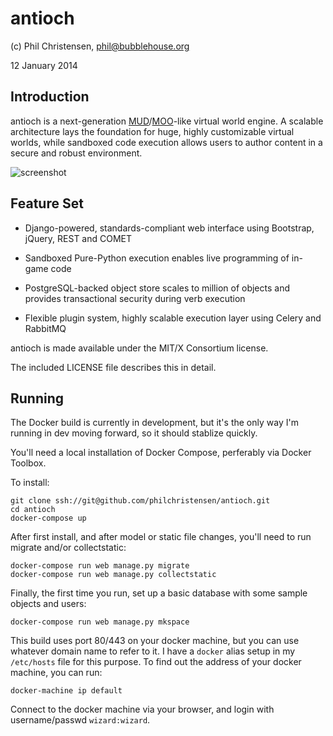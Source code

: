 antioch 
=======

(c) Phil Christensen, <phil@bubblehouse.org>

12 January 2014

Introduction
-------------

antioch is a next-generation [MUD](http://en.wikipedia.org/wiki/MUD)/[MOO](http://en.wikipedia.org/wiki/MOO)-like
virtual world engine. A scalable architecture lays the foundation for huge, highly customizable virtual worlds, while
sandboxed code execution allows users to author content in a secure and robust environment.

![screenshot](https://github.com/philchristensen/antioch/raw/master/doc/img/screenshot.png "Sample Screenshot")

Feature Set
-----------

* Django-powered, standards-compliant web interface using Bootstrap, jQuery, REST and COMET

* Sandboxed Pure-Python execution enables live programming of in-game code

* PostgreSQL-backed object store scales to million of objects and provides transactional security during verb execution

* Flexible plugin system, highly scalable execution layer using Celery and RabbitMQ


antioch is made available under the MIT/X Consortium license.

The included LICENSE file describes this in detail.

Running
--------

The Docker build is currently in development, but it's the only way I'm running in dev
moving forward, so it should stablize quickly.

You'll need a local installation of Docker Compose, perferably via Docker Toolbox.

To install:

    git clone ssh://git@github.com/philchristensen/antioch.git
    cd antioch
    docker-compose up

After first install, and after model or static file changes, you'll need to run migrate
and/or collectstatic:

    docker-compose run web manage.py migrate
    docker-compose run web manage.py collectstatic

Finally, the first time you run, set up a basic database with some sample objects and users:

    docker-compose run web manage.py mkspace

This build uses port 80/443 on your docker machine, but you can use whatever domain name
to refer to it. I have a `docker` alias setup in my `/etc/hosts` file for this purpose.
To find out the address of your docker machine, you can run:

    docker-machine ip default

Connect to the docker machine via your browser, and login with username/passwd `wizard:wizard`.